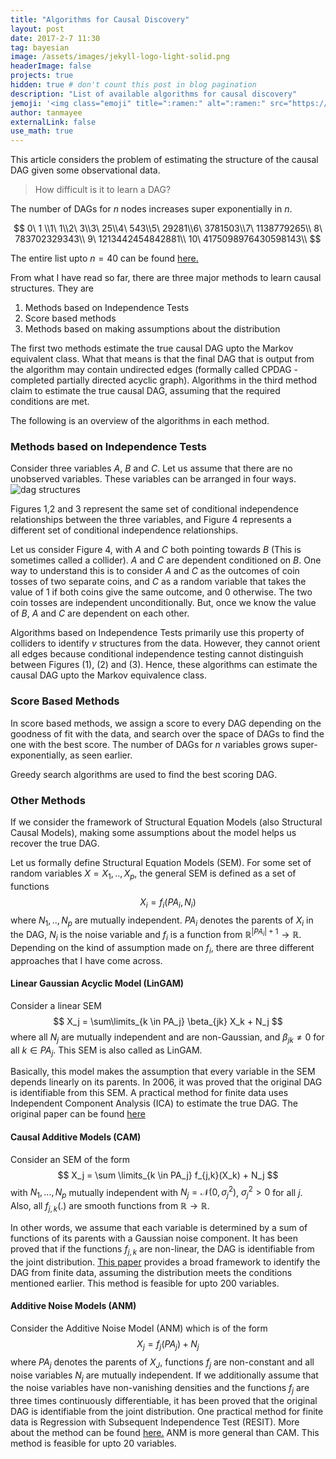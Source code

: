 ```yaml
---
title: "Algorithms for Causal Discovery"
layout: post
date: 2017-2-7 11:30
tag: bayesian
image: /assets/images/jekyll-logo-light-solid.png
headerImage: false
projects: true
hidden: true # don't count this post in blog pagination
description: "List of available algorithms for causal discovery"
jemoji: '<img class="emoji" title=":ramen:" alt=":ramen:" src="https://assets.github.com/images/icons/emoji/unicode/1f378.png" height="20" width="20" align="absmiddle">'
author: tanmayee
externalLink: false
use_math: true
---
```


This article considers the problem of estimating the structure of the causal DAG given some observational data.

> How difficult is it to learn a DAG? 

The number of DAGs for $n$ nodes increases super exponentially in $n$. 

$$
0\ 1 \\1\ 1\\2\ 3\\3\ 25\\4\ 543\\5\ 29281\\6\ 3781503\\7\ 1138779265\\ 8\ 783702329343\\ 9\ 1213442454842881\\ 10\ 4175098976430598143\\
$$


The entire list upto $n=40$ can be found [here.](https://oeis.org/A003024/b003024.txt)

From what I have read so far, there are three major methods to learn causal structures. They are 

1. Methods based on Independence Tests
2. Score based methods
3. Methods based on making assumptions about the distribution

The first two methods estimate the true causal DAG upto the Markov equivalent class. What that means is that the final DAG that is output from the algorithm may contain undirected edges (formally called CPDAG - completed partially directed acyclic graph). Algorithms in the third method claim to estimate the true causal DAG, assuming that the required conditions are met. 

The following is an overview of the algorithms in each method. 

### Methods based on Independence Tests
Consider three variables $A$, $B$ and $C$. Let us assume that there are no unobserved variables. These variables can be arranged in four ways. 
![dag structures](https://raw.githubusercontent.com/triptoes1/triptoes1.github.io/master/assets/images/v-structure.png)

Figures 1,2 and 3 represent the same set of conditional independence relationships between the three variables, and Figure 4 represents a different set of conditional independence relationships. 

Let us consider Figure 4, with $A$ and $C$ both pointing towards $B$ (This is sometimes called a collider). $A$ and $C$ are dependent conditioned on $B$. One way to understand this is to consider $A$ and $C$ as the outcomes of coin tosses of two separate coins, and $C$ as a random variable that takes the value of $1$ if both coins give the same outcome, and $0$ otherwise. The two coin tosses are independent unconditionally. But, once we know the value of $B$, $A$ and $C$ are dependent on each other. 

Algorithms based on Independence Tests primarily use this property of colliders to identify $v$ structures from the data. However, they cannot orient all edges because conditional independence testing cannot distinguish between Figures (1), (2) and (3). Hence, these algorithms can estimate the causal DAG upto the Markov equivalence class. 

### Score Based Methods
In score based methods, we assign a score to every DAG depending on the goodness of fit with the data, and search over the space of DAGs to find the one with the best score. The number of DAGs for $n$ variables grows super-exponentially, as seen earlier. 

Greedy search algorithms are used to find the best scoring DAG. 

### Other Methods
If we consider the framework of Structural Equation Models (also Structural Causal Models), making some assumptions about the model helps us recover the true DAG. 

Let us formally define Structural Equation Models (SEM). For some set of random variables $X={X_1,..,X_p}$, the general SEM is defined as a set of functions 
$$
X_i = f_i(PA_i, N_i)
$$ 
where $N_1,..,N_p$ are mutually independent. $PA_i$ denotes the parents of $X_i$ in the DAG, $N_i$ is the noise variable and $f_i$ is a function from $\mathbb{R}^{|PA_i|+1} \rightarrow \mathbb{R}$. Depending on the kind of assumption made on $f_i$, there are three different approaches that I have come across. 

#### Linear Gaussian Acyclic Model (LinGAM)
Consider a linear SEM 
$$
X_j = \sum\limits_{k \in PA_j} \beta_{jk} X_k + N_j
$$
where all $N_j$ are mutually independent and are non-Gaussian, and $\beta_{jk} \ne 0$ for all $k \in PA_j$. This SEM is also called as LinGAM. 

Basically, this model makes the assumption that every variable in the SEM depends linearly on its parents. In 2006, it was proved that the original DAG is identifiable from this SEM. A practical method for finite data uses Independent Component Analysis (ICA) to estimate the true DAG. The original paper can be found [here](http://www.jmlr.org/papers/volume7/shimizu06a/shimizu06a.pdf)

#### Causal Additive Models (CAM)
Consider an SEM of the form 
$$
X_j = \sum \limits_{k \in PA_j} f_{j,k}(X_k) + N_j
$$
with $N_1, ..., N_p$ mutually independent with $N_j=\mathcal{N}(0, \sigma_j^2)$, $\sigma_j^2 > 0$ for all $j$. Also, all $f_{j,k}(.)$ are smooth functions from $\mathbb{R} \rightarrow \mathbb{R}$. 

In other words, we assume that each variable is determined by a sum of functions of its parents with a Gaussian noise component. It has been proved that if the functions $f_{j,k}$ are non-linear, the DAG is identifiable from the joint distribution. [This paper](https://arxiv.org/pdf/1310.1533.pdf) provides a broad framework to identify the DAG from finite data, assuming the distribution meets the conditions mentioned earlier. This method is feasible for upto 200 variables.

#### Additive Noise Models (ANM)
Consider the Additive Noise Model (ANM) which is of the form 
$$ 
X_j = f_j(PA_j) + N_j
$$
where $PA_j$ denotes the parents of $X_J$, functions $f_j$ are non-constant and all noise variables $N_j$ are mutually independent. If we additionally assume that the noise variables have non-vanishing densities and the functions $f_j$ are three times continuously differentiable, it has been proved that the original DAG is identifiable from the joint distribution. One practical method for finite data is Regression with Subsequent Independence Test (RESIT). More about the method can be found [here.](http://jmlr.org/papers/volume15/peters14a/peters14a.pdf) ANM is more general than CAM. This method is feasible for upto 20 variables. 